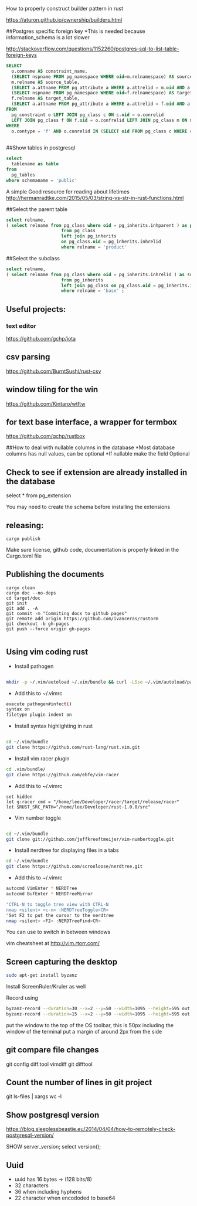 How to properly construct builder pattern in rust

https://aturon.github.io/ownership/builders.html




##Postgres specific foreign key
*This is needed because information_schema is a lot slower

http://stackoverflow.com/questions/1152260/postgres-sql-to-list-table-foreign-keys

```sql
SELECT
  o.conname AS constraint_name,
  (SELECT nspname FROM pg_namespace WHERE oid=m.relnamespace) AS source_schema,
  m.relname AS source_table,
  (SELECT a.attname FROM pg_attribute a WHERE a.attrelid = m.oid AND a.attnum = o.conkey[1] AND a.attisdropped = false) AS source_column,
  (SELECT nspname FROM pg_namespace WHERE oid=f.relnamespace) AS target_schema,
  f.relname AS target_table,
  (SELECT a.attname FROM pg_attribute a WHERE a.attrelid = f.oid AND a.attnum = o.confkey[1] AND a.attisdropped = false) AS target_column
FROM
  pg_constraint o LEFT JOIN pg_class c ON c.oid = o.conrelid
  LEFT JOIN pg_class f ON f.oid = o.confrelid LEFT JOIN pg_class m ON m.oid = o.conrelid
WHERE
  o.contype = 'f' AND o.conrelid IN (SELECT oid FROM pg_class c WHERE c.relkind = 'r');
 
```  
  
##Show tables in postgresql

```sql
select 
  tablename as table 
from 
  pg_tables  
where schemaname = 'public'
```


A simple Good resource for reading about lifetimes
http://hermanradtke.com/2015/05/03/string-vs-str-in-rust-functions.html


##Select the parent table
```sql
select relname,  
( select relname from pg_class where oid = pg_inherits.inhparent ) as parent 
					 from pg_class  
					 left join pg_inherits  
					 on pg_class.oid = pg_inherits.inhrelid 
					 where relname = 'product'
```


##Select the subclass

```sql
select relname, 
( select relname from pg_class where oid = pg_inherits.inhrelid ) as subclass 
					 from pg_inherits 
					 left join pg_class on pg_class.oid = pg_inherits.inhparent 
					 where relname = 'base' ;
```


## Useful projects:

### text editor
https://github.com/gchp/iota

## csv parsing
https://github.com/BurntSushi/rust-csv

## window tiling for the win
https://github.com/Kintaro/wtftw

## for text base interface, a wrapper for termbox

https://github.com/gchp/rustbox


##How to deal with nullable columns in the database
*Most database columns has null values, can be optional
*If nullable make the field Optional


## Check to see if extension are already installed in the database
select * from pg_extension

You may need to create the schema before installing the extensions


## releasing:
```
cargo publish
```

Make sure license, github code, documentation is properly linked in the Cargo.toml file

## Publishing the documents

```
cargo clean
cargo doc --no-deps
cd target/doc
git init
git add . -A
git commit -m "Commiting docs to github pages"
git remote add origin https://github.com/ivanceras/rustorm
git checkout -b gh-pages
git push --force origin gh-pages


```

## Using vim coding rust
* Install pathogen

```sh

mkdir -p ~/.vim/autoload ~/.vim/bundle && curl -LSso ~/.vim/autoload/pathogen.vim https://tpo.pe/pathogen.vim

```
* Add this to ~/.vimrc

```sh
execute pathogen#infect()
syntax on
filetype plugin indent on

```


* Install syntax highlighting in rust

```sh

cd ~/.vim/bundle
git clone https://github.com/rust-lang/rust.vim.git

``` 

* Install vim racer plugin

```sh
cd .vim/bundle/
git clone https://github.com/ebfe/vim-racer

```

* Add this to ~/.vimrc
```
set hidden
let g:racer_cmd = "/home/lee/Developer/racer/target/release/racer"
let $RUST_SRC_PATH="/home/lee/Developer/rust-1.0.0/src"

```

* Vim number toggle

```sh

cd ~/.vim/bundle
git clone git://github.com/jeffkreeftmeijer/vim-numbertoggle.git

```
* Install nerdtree for displaying files in a tabs

```sh
cd ~/.vim/bundle
git clone https://github.com/scrooloose/nerdtree.git

```
* Add this to ~/.vimrc
```sh
autocmd VimEnter * NERDTree
autocmd BufEnter * NERDTreeMirror

"CTRL-N to toggle tree view with CTRL-N
nmap <silent> <c-n> :NERDTreeToggle<CR>		
"Set F2 to put the cursor to the nerdtree
nmap <silent> <F2> :NERDTreeFind<CR>

```

You can use <CTRL-W><CTRL-W> to switch in between windows

vim cheatsheet at http://vim.rtorr.com/


## Screen capturing the desktop

```sh
sudo apt-get install byzanz
```

Install ScreenRuler/Kruler as well

Record using
```sh
byzanz-record --duration=30 --x=2 --y=50 --width=1095 --height=595 out.gif
byzanz-record --duration=15 --x=2 --y=50 --width=1095 --height=595 out.gif
```

put the window to the top of the OS toolbar, this is 50px including the window of the terminal
put a margin of around 2px from the side 

## git compare file changes
git config diff.tool vimdiff
git difftool


## Count the number of lines in git project
git ls-files | xargs wc -l

## Show postgresql version 
https://blog.sleeplessbeastie.eu/2014/04/04/how-to-remotely-check-postgresql-version/

SHOW server_version;
select version();


## Uuid
* uuid has 16 bytes  -> (128 bits/8) 
* 32 characters
* 36 when including hyphens
* 22 character when encododed to base64